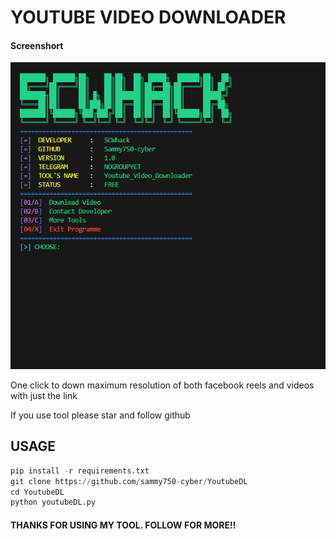 #  YOUTUBE VIDEO DOWNLOADER
#### Screenshort
<img src="youtubescr.png" alt="screenshot">

<p> One click to down maximum resolution of both facebook reels and videos with just the link

<p>If you use tool please star and follow github

## USAGE
```python
pip install -r requirements.txt
git clone https://github.com/sammy750-cyber/YoutubeDL
cd YoutubeDL
python youtubeDL.py
```
#### THANKS FOR USING MY TOOL. FOLLOW FOR MORE!!